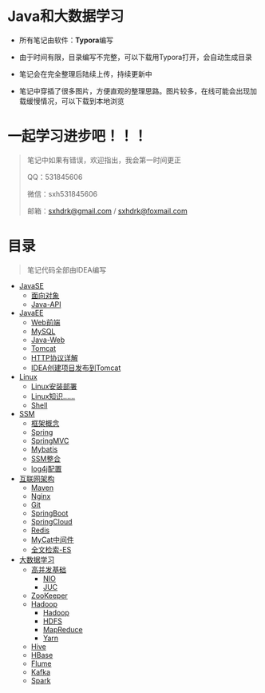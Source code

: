 # Java和大数据学习

- 所有笔记由软件：**Typora**编写

- 由于时间有限，目录编写不完整，可以下载用Typora打开，会自动生成目录

- 笔记会在完全整理后陆续上传，持续更新中

- 笔记中穿插了很多图片，方便直观的整理思路。图片较多，在线可能会出现加载缓慢情况，可以下载到本地浏览

 # 一起学习进步吧！！！

> 笔记中如果有错误，欢迎指出，我会第一时间更正
>
> QQ：531845606
>
> 微信：sxh531845606
>
> 邮箱：sxhdrk@gmail.com	/	sxhdrk@foxmail.com

# 目录

> 笔记代码全部由IDEA编写

- [JavaSE](JavaSE)
  - [面向对象](JavaSE/面向对象笔记)
  - [Java-API](JavaSE/API学习笔记)
- [JavaEE](JavaEE)
  - [Web前端](JavaEE/1、Web前端)
  - [MySQL](JavaEE/2、MySQL)
  - [Java-Web](JavaEE/3、Java部分)
  - [Tomcat](JavaEE/4、Tomcat)
  - [HTTP协议详解](JavaEE/HTTP协议详解.md)
  - [IDEA创建项目发布到Tomcat](JavaEE/IDEA创建Web项目并发布到Tomcat.md)
- [Linux](Linux)
  - [Linux安装部署](Linux/Linux安装部署)
  - [Linux知识......](Linux/Linux知识)
  - [Shell](Linux/Shell)
- [SSM](SSM)
  - [框架概念](SSM/框架概念.md)
  - [Spring](SSM/Spring)
  - [SpringMVC](SSM/SpringMVC)
  - [Mybatis](SSM/Mybatis)
  - [SSM整合](SSM/SSM整合)
  - [log4j配置](SSM/log4j配置文件.md)
- [互联网架构](互联网架构)
  - [Maven](互联网架构/1、Maven)
  - [Nginx](互联网架构/2、Nginx)
  - [Git](互联网架构/3、Git)
  - [SpringBoot](互联网架构/4、SpringBoot)
  - [SpringCloud](互联网架构/5、SpringCloud)
  - [Redis](互联网架构/7、Redis)
  - [MyCat中间件](互联网架构/8、mycat中间件)
  - [全文检索-ES](互联网架构/9、全文检索)
- [大数据学习](大数据学习)
  - [高并发基础](大数据学习/1、高并发基础)
    - [NIO](大数据学习/1、高并发基础/NIO)
    - [JUC](大数据学习/1、高并发基础/JUC)
  - [ZooKeeper](大数据学习/2、ZooKeeper)
  - [Hadoop](大数据学习/3、Hadoop)
    - [Hadoop](大数据学习/3、Hadoop/1、Hadoop)
    - [HDFS](大数据学习/3、Hadoop/2、HDFS)
    - [MapReduce](大数据学习/3、Hadoop/3、MapReduce)
    - [Yarn](大数据学习/3、Hadoop/4、Yarn)
  - [Hive](大数据学习/4、Hive)
  - [HBase](大数据学习/5、HBase)
  - [Flume](大数据学习/6、Flume)
  - [Kafka](大数据学习/7、Kafka)
  - [Spark](大数据学习/8、Spark)



